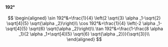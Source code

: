 #### 192°

$$
\begin{aligned}
\sin 192°&=\frac{1}{4} \left(2 \sqrt{3} \alpha _1-\sqrt{2} \sqrt[4]{5} \sqrt{\alpha _2}\right)\\
\cos 192°&=\frac{1}{4} \left(-2 \alpha _1-\sqrt[4]{5} \sqrt{6} \sqrt{\alpha _2}\right)\\
\tan 192°&=\frac{1-\frac{8 \alpha _1}{2 \alpha _1+\sqrt[4]{5} \sqrt{6} \sqrt{\alpha _2}}}{\sqrt{3}}\\
\end{aligned}
$$

